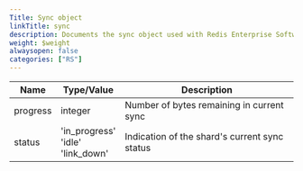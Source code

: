 ```yaml
---
Title: Sync object
linkTitle: sync
description: Documents the sync object used with Redis Enterprise Software REST API calls.
weight: $weight
alwaysopen: false
categories: ["RS"]
---
```


| Name | Type/Value | Description |
|------|------------|-------------|
| progress  | integer        | Number of bytes remaining in current sync |
| status    | 'in_progress'<br />'idle'<br />'link_down' | Indication of the shard's current sync status |
